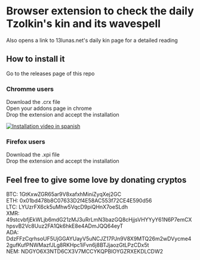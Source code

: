 # Browser extension to check the daily Tzolkin's kin and its wavespell

Also opens a link to 13lunas.net's daily kin page for a detailed reading

## How to install it

Go to the releases page of this repo  

### Chromme users
Download the .crx file  
Open your addons page in chrome  
Drop the extension and accept the installation  

[![Installation video in spanish](https://img.youtube.com/vi/0FpexE_nMwE/0.jpg)](https://www.youtube.com/watch?v=0FpexE_nMwE)

### Firefox users
Download the .xpi file  
Drop the extension and accept the installation  

## Feel free to give some love by donating cryptos

BTC: 1GtKxwZGR65ar9V8xafxhMiniZyqXej2GC  
ETH: 0x01bd478b8C07633D2f4E58AC553f72CE4E590d56  
LTC: LYUzrFX6ck5uMhw5VqcD9piQHnX7oeSLdh  
XMR: 49stcvbfjEkWLjb6mdG21zMJ3uRrLmN3bazGQ8cHjjsVHYYyY61N6P7emCXhpsvB2Vc8Uuz2FA1Qk6hkE8e4ADmJQQ64eyT  
ADA: DdzFFzCqrhsoUF5UjGGAYUayV5uNCJZ17PJn9V8X9MTQ26m2wDVycme42gufKufPNWMazfJLg8RKHpc1iFvn6j8BTJjaozGtLPzCDx5t  
NEM: NDGYO6X3NTD6CX3V7MCCYKQPBIOYGZRXEKDLCDW2  
